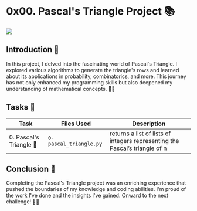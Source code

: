 # 0x00. Pascal's Triangle Project 📚

<img src="https://media1.tenor.com/m/VW3NbtJQ2A8AAAAC/pascals-triangle-math.gif">

## Introduction 📖
In this project, I delved into the fascinating world of Pascal's Triangle. I explored various algorithms to generate the triangle's rows and learned about its applications in probability, combinatorics, and more. This journey has not only enhanced my programming skills but also deepened my understanding of mathematical concepts. 📐🔢

## Tasks 📝
| Task | Files Used | Description |
|------|------------|-------------|
| 0\. Pascal's Triangle 🎯 | `0-pascal_triangle.py` | returns a list of lists of integers representing the Pascal’s triangle of n |


## Conclusion 🏁
Completing the Pascal's Triangle project was an enriching experience that pushed the boundaries of my knowledge and coding abilities. I'm proud of the work I've done and the insights I've gained. Onward to the next challenge! 💪🚀
